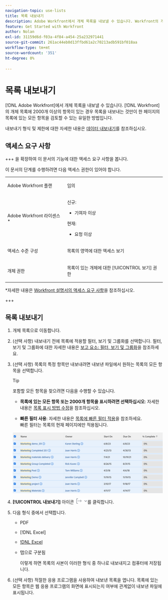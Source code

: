 ```yaml
---
navigation-topic: use-lists
title: 목록 내보내기
description: Adobe Workfront에서 개체 목록을 내보낼 수 있습니다. Workfront의 개체 목록에 2000개가 넘는 항목이 포함되어 있는 경우 목록을 내보내는 것이 한 페이지에서 목록의 모든 항목을 검토할 수 있는 유일한 방법입니다.
feature: Get Started with Workfront
author: Nolan
exl-id: 31159d6d-f03a-4f84-a454-25a232971441
source-git-commit: 261ac44eb0d13ffbd61a2c70213adb591bf018aa
workflow-type: tm+mt
source-wordcount: '351'
ht-degree: 0%

---
```


# 목록 내보내기

<!--Audited: 11/2024-->

[!DNL Adobe Workfront]에서 개체 목록을 내보낼 수 있습니다. [!DNL Workfront]의 개체 목록에 2000개 이상의 항목이 있는 경우 목록을 내보내는 것만이 한 페이지의 목록에 있는 모든 항목을 검토할 수 있는 유일한 방법입니다.

내보내기 형식 및 제한에 대한 자세한 내용은 [데이터 내보내기](../../../reports-and-dashboards/reports/creating-and-managing-reports/export-data.md)를 참조하십시오.

## 액세스 요구 사항

+++ 을 확장하여 이 문서의 기능에 대한 액세스 요구 사항을 봅니다.

이 문서의 단계를 수행하려면 다음 액세스 권한이 있어야 합니다.

<table style="table-layout:auto"> 
 <col> 
 <col> 
 <tbody> 
  <tr> 
   <td role="rowheader">Adobe Workfront 플랜</td> 
   <td> <p>임의</p> </td> 
  </tr> 
  <tr> 
   <td role="rowheader">Adobe Workfront 라이센스*</td> 
   <td> 
    <p>신규:</p>
   <ul><li><p>기여자 이상 </p></li>
   </ul>

<p>현재:</p>
   <ul><li><p>요청 이상</p></li>
    </ul></td> 
  </tr> 
  <tr> 
   <td role="rowheader">액세스 수준 구성</td> 
   <td> <p>목록의 영역에 대한 액세스 보기</p></td> 
  </tr> 
  <tr> 
   <td role="rowheader">개체 권한</td> 
   <td> <p>목록이 있는 개체에 대한 [!UICONTROL 보기] 권한</p>  </td> 
  </tr> 
 </tbody> 
</table>

*자세한 내용은 [Workfront 설명서의 액세스 요구 사항](/help/quicksilver/administration-and-setup/add-users/access-levels-and-object-permissions/access-level-requirements-in-documentation.md)을 참조하십시오.

+++

## 목록 내보내기

1. 개체 목록으로 이동합니다.
1. (선택 사항) 내보내기 전에 목록에 적용할 필터, 보기 및 그룹화를 선택합니다.
필터, 보기 및 그룹화에 대한 자세한 내용은 [보고 요소: 필터, 보기 및 그룹화](../../../reports-and-dashboards/reports/reporting-elements/reporting-elements-filters-views-groupings.md)을 참조하세요.

1. (선택 사항) 목록의 특정 항목만 내보내려면 내보낸 파일에서 원하는 목록의 모든 항목을 선택합니다.

   >[!TIP]
   >
   >포함할 모든 항목을 찾으려면 다음을 수행할 수 있습니다.
   >
   >   
   >   
   >   * **목록에 있는 모든 항목 또는 2000개 항목을 표시하려면 선택하십시오**: 자세한 내용은 [목록 표시 방법 수정](../../../workfront-basics/navigate-workfront/use-lists/modify-list-display.md)을 참조하십시오.
   >   
   >   * **빠른 필터 사용**: 자세한 내용은 [목록에 빠른 필터 적용](../../../workfront-basics/navigate-workfront/use-lists/apply-quick-filter-list.md)을 참조하세요.\
   >     빠른 필터는 목록의 현재 페이지에만 적용됩니다.


   ![select_all_projects_with_highlight__1_.png](assets/select-all-projects-with-highlight--1--350x173.png)

1. **[!UICONTROL 내보내기]** 아이콘 ![내보내기](assets/export.png)를 클릭합니다.

1. 다음 형식 중에서 선택합니다.

   * PDF
   * [!DNL Excel]
   * [!DNL Excel](xlsx)
   * 탭으로 구분됨

     이렇게 하면 목록의 사본이 이러한 형식 중 하나로 내보내지고 컴퓨터에 저장됩니다.

1. (선택 사항) 적절한 응용 프로그램을 사용하여 내보낸 목록을 엽니다.
목록에 있는 모든 항목은 웹 응용 프로그램의 화면에 표시되는지 여부에 관계없이 내보낸 파일에 표시됩니다.
